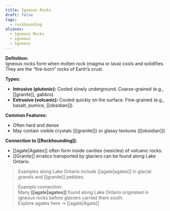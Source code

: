```yaml
---
title: Igneous Rocks
draft: false
tags:
  - rockhounding
aliases:
  - Igneous Rocks
  - igneous
  - Igneous
---
```

**Definition:**  
Igneous rocks form when molten rock (magma or lava) cools and solidifies. They are the “fire-born” rocks of Earth’s crust.

**Types:**  
- **Intrusive (plutonic):** Cooled slowly underground. Coarse-grained (e.g., [[granite]], gabbro).  
- **Extrusive (volcanic):** Cooled quickly on the surface. Fine-grained (e.g., basalt, pumice, [[obsidian]]).  

**Common Features:**  
- Often hard and dense  
- May contain visible crystals ([[granite]]) or glassy textures ([[obsidian]])  

**Connection to [[Rockhounding]]:**  
- [[agate|Agates]] often form inside cavities (vesicles) of volcanic rocks.  
- [[Granite]] erratics transported by glaciers can be found along Lake Ontario.  

> Examples along Lake Ontario include [[agate|agates]] in glacial gravels and [[granite]] pebbles.  

> Example connection:  
> Many **[[agate|agates]]** found along Lake Ontario originated in igneous rocks before glaciers carried them south.  
> Explore agates here → [[agate|Agate]]
